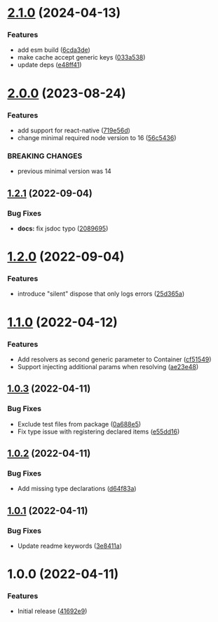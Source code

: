 # [2.1.0](https://github.com/TheUnderScorer/mahobin/compare/v2.0.0...v2.1.0) (2024-04-13)


### Features

* add esm build ([6cda3de](https://github.com/TheUnderScorer/mahobin/commit/6cda3dedde6c6f5b4790179c4dd1e4613c1ca941))
* make cache accept generic keys ([033a538](https://github.com/TheUnderScorer/mahobin/commit/033a53840a6e6cda82cb5167c2f5159c4cd3805e))
* update deps ([e48ff41](https://github.com/TheUnderScorer/mahobin/commit/e48ff41b2e14ef766911ac9752c6009bdd7d0881))

# [2.0.0](https://github.com/TheUnderScorer/mahobin/compare/v1.2.1...v2.0.0) (2023-08-24)


### Features

* add support for react-native ([719e56d](https://github.com/TheUnderScorer/mahobin/commit/719e56d9836a66adb56edd1577ef6a7a2ef2b395))
* change minimal required node version to 16 ([56c5436](https://github.com/TheUnderScorer/mahobin/commit/56c543615a3089e9e3283b8155984edf3a94f838))


### BREAKING CHANGES

* previous minimal version was 14

## [1.2.1](https://github.com/TheUnderScorer/mahobin/compare/v1.2.0...v1.2.1) (2022-09-04)


### Bug Fixes

* **docs:** fix jsdoc typo ([2089695](https://github.com/TheUnderScorer/mahobin/commit/20896954f11df465e06166372d2eff15824e8821))

# [1.2.0](https://github.com/TheUnderScorer/mahobin/compare/v1.1.0...v1.2.0) (2022-09-04)


### Features

* introduce "silent" dispose that only logs errors ([25d365a](https://github.com/TheUnderScorer/mahobin/commit/25d365a3204123ce9bbb2d34404a64a19e3467fb))

# [1.1.0](https://github.com/TheUnderScorer/mahobin/compare/v1.0.3...v1.1.0) (2022-04-12)


### Features

* Add resolvers as second generic parameter to Container ([cf51549](https://github.com/TheUnderScorer/mahobin/commit/cf5154934e184823850943003a55e3462bfd0175))
* Support injecting additional params when resolving ([ae23e48](https://github.com/TheUnderScorer/mahobin/commit/ae23e4805f7f37c8e226cd7e6b63db5415fcf38b))

## [1.0.3](https://github.com/TheUnderScorer/mahobin/compare/v1.0.2...v1.0.3) (2022-04-11)


### Bug Fixes

* Exclude test files from package ([0a688e5](https://github.com/TheUnderScorer/mahobin/commit/0a688e56fb483fa0f11be3952e868f0db5f75b2e))
* Fix type issue with registering declared items ([e55dd16](https://github.com/TheUnderScorer/mahobin/commit/e55dd165892748a9f011e3c0d768a193eb64ef14))

## [1.0.2](https://github.com/TheUnderScorer/mahobin/compare/v1.0.1...v1.0.2) (2022-04-11)


### Bug Fixes

* Add missing type declarations ([d64f83a](https://github.com/TheUnderScorer/mahobin/commit/d64f83a58d413d76ab4d34b11b01e486bc3d937f))

## [1.0.1](https://github.com/TheUnderScorer/mahobin/compare/v1.0.0...v1.0.1) (2022-04-11)


### Bug Fixes

* Update readme keywords ([3e8411a](https://github.com/TheUnderScorer/mahobin/commit/3e8411a6e6b9695460aed543f56ae3e52fff7211))

# 1.0.0 (2022-04-11)


### Features

* Initial release ([41692e9](https://github.com/TheUnderScorer/mahobin/commit/41692e9bd38d9f00f19aa69168f495fcffee0b46))
